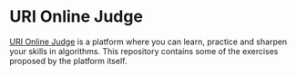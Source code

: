 # URI Online Judge
[URI Online Judge](www.urionlinejudge.com) is a platform where you can learn, practice and sharpen your skills in algorithms. 
This repository contains some of the exercises proposed by the platform itself.
